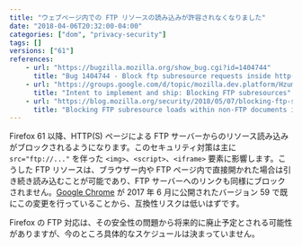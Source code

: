 ```yaml
---
title: "ウェブページ内での FTP リソースの読み込みが許容されなくなりました"
date: "2018-04-06T20:32:00-04:00"
categories: ["dom", "privacy-security"]
tags: []
versions: ["61"]
references:
    - url: "https://bugzilla.mozilla.org/show_bug.cgi?id=1404744"
      title: "Bug 1404744 - Block ftp subresource requests inside http(s) pages"
    - url: "https://groups.google.com/d/topic/mozilla.dev.platform/HzumeW2JQW8/discussion"
      title: "Intent to implement and ship: Blocking FTP subresources"
    - url: "https://blog.mozilla.org/security/2018/05/07/blocking-ftp-subresource-loads-within-non-ftp-documents-in-firefox-61/"
      title: "Blocking FTP subresource loads within non-FTP documents in Firefox 61 | Mozilla Security Blog"
---
```

Firefox 61 以降、HTTP(S) ページによる FTP サーバーからのリソース読み込みがブロックされるようになります。このセキュリティ対策は主に `src="ftp://..."` を伴った `<img>`、`<script>`、`<iframe>` 要素に影響します。こうした FTP リソースは、ブラウザー内や FTP ページ内で直接開かれた場合は引き続き読み込むことが可能であり、FTP サーバーへのリンクも同様にブロックされません。[Google Chrome](https://www.chromestatus.com/feature/5709390967472128) が 2017 年 6 月に公開されたバージョン 59 で既にこの変更を行っていることから、互換性リスクは低いはずです。

Firefox の FTP 対応は、その安全性の問題から将来的に廃止予定とされる可能性がありますが、今のところ具体的なスケジュールは決まっていません。
